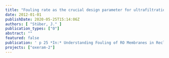 ```yaml
---
title: "Fouling rate as the crucial design parameter for ultrafiltration of secondary effluents."
date: 2012-01-01
publishDate: 2020-05-25T15:14:06Z
authors: [ "Stüber, J." ]
publication_types: ["0"]
abstract: ""
featured: false
publication: ' p 25 *In:* Understanding Fouling of RO Membranes in Reclamation of Secondary Effluent and its Minimization by Pre-Treatment.. Dresden, Germany. 27-28 February 2012'
projects: ["oxeram-2"]
---
```


